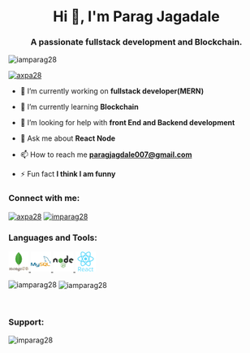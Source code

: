 <h1 align="center">Hi 👋, I'm Parag Jagadale</h1>
<h3 align="center">A passionate fullstack development and Blockchain.</h3>

<p align="left"> <img src="https://komarev.com/ghpvc/?username=iamparag28&label=Profile%20views&color=0e75b6&style=flat" alt="iamparag28" /> </p>

<p align="left"> <a href="https://twitter.com/axpa28" target="blank"><img src="https://img.shields.io/twitter/follow/axpa28?logo=twitter&style=for-the-badge" alt="axpa28" /></a> </p>

- 🔭 I’m currently working on **fullstack developer(MERN)**

- 🌱 I’m currently learning **Blockchain**

- 🤝 I’m looking for help with **front End and Backend development**

- 💬 Ask me about **React Node**

- 📫 How to reach me **paragjagdale007@gmail.com**

- ⚡ Fun fact **I think I am funny**

<h3 align="left">Connect with me:</h3>
<p align="left">
<a href="https://twitter.com/axpa28" target="blank"><img align="center" src="https://cdn.jsdelivr.net/npm/simple-icons@3.0.1/icons/twitter.svg" alt="axpa28" height="30" width="40" /></a>
<a href="https://instagram.com/imparag28" target="blank"><img align="center" src="https://cdn.jsdelivr.net/npm/simple-icons@3.0.1/icons/instagram.svg" alt="imparag28" height="30" width="40" /></a>
</p>

<h3 align="left">Languages and Tools:</h3>
<p align="left"> <a href="https://www.mongodb.com/" target="_blank"> <img src="https://raw.githubusercontent.com/devicons/devicon/master/icons/mongodb/mongodb-original-wordmark.svg" alt="mongodb" width="40" height="40"/> </a> <a href="https://www.mysql.com/" target="_blank"> <img src="https://raw.githubusercontent.com/devicons/devicon/master/icons/mysql/mysql-original-wordmark.svg" alt="mysql" width="40" height="40"/> </a> <a href="https://nodejs.org" target="_blank"> <img src="https://raw.githubusercontent.com/devicons/devicon/master/icons/nodejs/nodejs-original-wordmark.svg" alt="nodejs" width="40" height="40"/> </a> <a href="https://reactjs.org/" target="_blank"> <img src="https://raw.githubusercontent.com/devicons/devicon/master/icons/react/react-original-wordmark.svg" alt="react" width="40" height="40"/> </a> </p>



<p><img align="left" src="https://github-readme-stats.vercel.app/api/top-langs?username=iamparag28&show_icons=true&locale=en&layout=compact" alt="iamparag28" /></p>

<p>&nbsp;<img align="center" src="https://github-readme-stats.vercel.app/api?username=iamparag28&show_icons=true&locale=en" alt="iamparag28" /></p><br>
<h3 align="left">Support:</h3>
<p><a href="https://www.buymeacoffee.com/imparag28"> <img align="left" src="https://cdn.buymeacoffee.com/buttons/v2/default-yellow.png" height="50" width="210" alt="imparag28" /></a></p><br><br>
